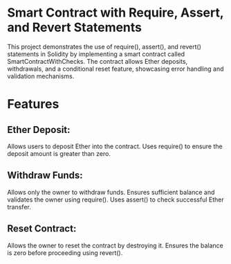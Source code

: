 # Smart Contract with Require, Assert, and Revert Statements
This project demonstrates the use of require(), assert(), and revert() statements in Solidity by implementing a smart contract called SmartContractWithChecks. The contract allows Ether deposits, withdrawals, and a conditional reset feature, showcasing error handling and validation mechanisms.

# Features

## Ether Deposit:

Allows users to deposit Ether into the contract.
Uses require() to ensure the deposit amount is greater than zero.

## Withdraw Funds:

Allows only the owner to withdraw funds.
Ensures sufficient balance and validates the owner using require().
Uses assert() to check successful Ether transfer.

## Reset Contract:

Allows the owner to reset the contract by destroying it.
Ensures the balance is zero before proceeding using revert().
